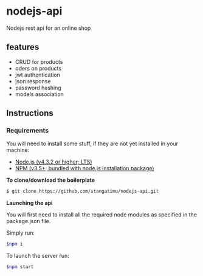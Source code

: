 # nodejs-api
Nodejs rest api for an online shop
## features
- CRUD for products
- oders on products
- jwt authentication
- json response
- password hashing
- models association 

## Instructions

### Requirements
You will need to install some stuff, if they are not yet installed in your machine:
* [Node.js (v4.3.2 or higher; LTS)](http://nodejs.org)
* [NPM (v3.5+; bundled with node.js installation package)](https://docs.npmjs.com/getting-started/installing-node#updating-npm)

**To clone/download the boilerplate**

```bash
$ git clone https://github.com/stangatimu/nodejs-api.git
```
**Launching the api**

You will first need to install all the required node modules as specified in the package.json file.

Simply run:
```bash
$npm i

```
To launch the server run:
```bash
$npm start
```
